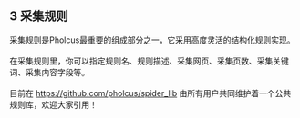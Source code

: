 ## 3 采集规则

采集规则是Pholcus最重要的组成部分之一，它采用高度灵活的结构化规则实现。
<br/><br/>
在采集规则里，你可以指定规则名、规则描述、采集网页、采集页数、采集关键词、采集内容字段等。
<br/><br/>
目前在 <https://github.com/pholcus/spider_lib> 由所有用户共同维护着一个公共规则库，欢迎大家引用！
